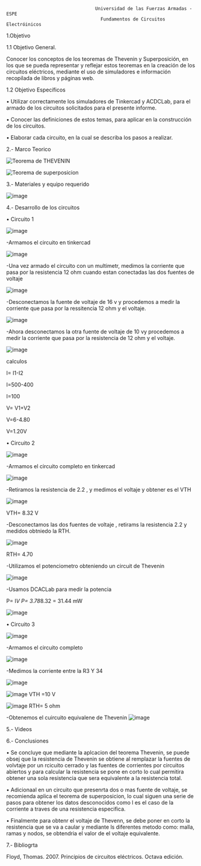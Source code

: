                                      Universidad de las Fuerzas Armadas - ESPE
                                       Fundamentos de Circuitos Electróinicos
    
1.Objetivo

1.1 Objetivo General.

Conocer los conceptos de los teoremas de Thevenin y Superposición, en los que se pueda representar y reflejar estos teoremas en la creación de los circuitos eléctricos, mediante el uso de simuladores e información recopilada de libros y páginas web.

1.2 Objetivo Específicos

•	Utilizar correctamente los simuladores de Tinkercad y ACDCLab, para el armado de los circuitos solicitados para el presente informe.

•	Conocer las definiciones de estos temas, para aplicar en la construcción de los circuitos. 

•	Elaborar cada circuito, en la cual se describa los pasos a realizar.

2.- Marco Teorico

![Teorema de THEVENIN](https://user-images.githubusercontent.com/105687213/184745013-bd99e0c0-d05e-4181-9475-20091b96038d.jpg)


![Teorema de superposicion](https://user-images.githubusercontent.com/105687213/184752781-e92af4d7-106c-43c0-bb26-18577d982c98.jpg)

3.- Materiales y equipo requerido

![image](https://user-images.githubusercontent.com/105687213/184734231-5eed4454-88ec-4db0-9166-7611d8ed31fb.png)

4.- Desarrollo de los circuitos

• Circuito 1

![image](https://user-images.githubusercontent.com/105687213/184781705-0f16fbc0-b971-4ae1-a868-58b71ba404c4.png)

-Armamos el circuito  en tinkercad 

![image](https://user-images.githubusercontent.com/105687213/184780599-46f79b6e-1f7a-4d1f-804f-516fbb399937.png)

-Una vez armado el circuito con un multimetr, medimos la corriente que pasa  por la  resistencia 12 ohm cuando estan conectadas las dos fuentes de voltaje

![image](https://user-images.githubusercontent.com/105687213/184783274-61d1b2b3-477e-4773-90bd-ab38ab1dc02e.png)


-Desconectamos la fuente de voltaje de 16 v y procedemos a medir la corriente  que pasa por la ressitencia 12 ohm y el voltaje.

![image](https://user-images.githubusercontent.com/105687213/184783641-9110d40f-496c-4f4b-819c-b93c8e05fefb.png)

-Ahora desconectamos la otra fuente de voltaje de 10 vy procedemos a medir la corriente que pasa por la resistencia de 12 ohm y el voltaje.

![image](https://user-images.githubusercontent.com/105687213/184783834-aeed8996-8a6a-4e52-9f14-e102e78d0d85.png)

calculos

I= I1-I2

I=500-400

I=100

V= V1+V2

V=6-4.80

V=1.20V

• Circuito 2

![image](https://user-images.githubusercontent.com/105687213/184783895-7bca7ce9-56f3-42dd-9cd0-3029008ecc5a.png)

-Armamos el circuito completo en tinkercad

![image](https://user-images.githubusercontent.com/105687213/184785132-5076bb20-14e3-479b-968c-237b8a3614bc.png)

-Retiramos la resistencia de  2.2 , y medimos el voltaje y obtener es el VTH

![image](https://user-images.githubusercontent.com/105687213/184785551-797a3d71-7103-494c-85eb-d31b1f3831c9.png)

VTH= 8.32 V

-Desconectamos las dos fuentes de voltaje , retirams la resistencia 2.2 y medidos obtniedo la RTH.

![image](https://user-images.githubusercontent.com/105687213/184785832-b209e1d9-16bb-4237-a089-d686e42484ad.png)

RTH= 4.70

-Utilizamos el potenciometro obteniendo un circuit de Thevenin

![image](https://user-images.githubusercontent.com/105687213/184787107-81fb604b-0db3-43b1-9f4a-13f012b27b7a.png)

-Usamos  DCACLab para medir la potencia

P= I*V
P= 3.78*8.32 = 31.44 mW

![image](https://user-images.githubusercontent.com/105687213/184790860-7e32090f-0e45-4b8f-9dc5-a7f250648295.png)

• Circuito 3

![image](https://user-images.githubusercontent.com/105687213/184791363-38d0b086-ef01-47d8-b9e4-c5f657a56393.png)

-Armamos el circuito completo

![image](https://user-images.githubusercontent.com/105687213/184792136-28da617b-9639-468d-9fa7-adf1b1fe3c1e.png)

-Medimos la corriente entre la R3 Y 34

![image](https://user-images.githubusercontent.com/105687213/184793266-4ed32ca7-aaff-4899-8476-035613e44de2.png)

![image](https://user-images.githubusercontent.com/105687213/184793471-8002b2d7-e3d3-4e37-b50b-b67a74009478.png)
VTH =10 V

![image](https://user-images.githubusercontent.com/105687213/184793694-d13ed0f1-f469-408d-8b60-41da47b2f75f.png)
RTH= 5 ohm

-Obtenemos el cuircuito equivalene de Thevenin
![image](https://user-images.githubusercontent.com/105687213/184795101-57ae922a-3f61-4054-a6c7-6614f939651e.png)


5.- Videos


6.- Conclusiones

• Se concluye que  mediante la aplcacion del teorema Thevenin, se puede obsej que la resistencia de Thevenin se obtiene al remplazar la fuentes de volvtaje por un rcicuito cerrado y las fuentes de corrientes por circuitos abiertos y para calcular  la resistencia se pone en corto  lo cual permitira obtener una sola resistencia que sera equivalente a la resistencia total.

• Adicionaal en un circuito que presenrta dos o mas fuente de voltaje,  se recomienda aplica el teorema de superposicion, lo cual siguen una serie de pasos para obtener los datos desconocidos como l es el caso de la corriente a traves de una resistencia especifica.

 • Finalmente para obtenr el voltaje de Thevenn, se debe poner en corto la resistencia que  se va a caular y mediante ls diferentes metodo como: malla, ramas y nodos, se obtendria el valor de  el voltaje equivalente.

7.- Bibliogrta

Floyd, Thomas. 2007. Principios de circuitos eléctricos. Octava edición.

